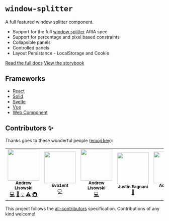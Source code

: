 # `window-splitter`

A full featured window splitter component.

- Support for the full [window splitter](https://www.w3.org/WAI/ARIA/apg/patterns/windowsplitter/) ARIA spec
- Support for percentage and pixel based constraints
- Collapsible panels
- Controlled panels
- Layout Persistance - LocalStorage and Cookie

[Read the full docs](https://react-window-splitter-six.vercel.app)
[View the storybook](https://react-window-splitter-six.vercel.app/docs/examples/simple)

## Frameworks

- [React](./packages/react/)
- [Solid](./packages/solid/)
- [Svelte](./packages/svelte/)
- [Vue](./packages/vue/)
- [Web Component](./packages/web-component/)

## Contributors ✨

Thanks goes to these wonderful people ([emoji key](https://allcontributors.org/docs/en/emoji-key)):

<!-- ALL-CONTRIBUTORS-LIST:START - Do not remove or modify this section -->
<!-- prettier-ignore-start -->
<!-- markdownlint-disable -->
<table>
  <tr>
    <td align="center"><a href="http://hipstersmoothie.com/"><img src="https://avatars.githubusercontent.com/u/1192452?v=4?s=100" width="100px;" alt=""/><br /><sub><b>Andrew Lisowski</b></sub></a><br /><a href="https://github.com/hipstersmoothie/window-splitter/commits?author=hipstersmoothie" title="Code">💻</a> <a href="https://github.com/hipstersmoothie/window-splitter/commits?author=hipstersmoothie" title="Documentation">📖</a> <a href="#example-hipstersmoothie" title="Examples">💡</a> <a href="https://github.com/hipstersmoothie/window-splitter/commits?author=hipstersmoothie" title="Tests">⚠️</a> <a href="#infra-hipstersmoothie" title="Infrastructure (Hosting, Build-Tools, etc)">🚇</a></td>
    <td align="center"><a href="https://github.com/Rel1cx"><img src="https://avatars.githubusercontent.com/u/24217275?v=4?s=100" width="100px;" alt=""/><br /><sub><b>Eva1ent</b></sub></a><br /><a href="https://github.com/hipstersmoothie/window-splitter/commits?author=Rel1cx" title="Code">💻</a></td>
    <td align="center"><a href="https://github.com/sfc-gh-alisowski"><img src="https://avatars.githubusercontent.com/u/196691327?v=4?s=100" width="100px;" alt=""/><br /><sub><b>Andrew Lisowski</b></sub></a><br /><a href="https://github.com/hipstersmoothie/window-splitter/commits?author=sfc-gh-alisowski" title="Code">💻</a></td>
    <td align="center"><a href="http://justinfagnani.com/"><img src="https://avatars.githubusercontent.com/u/522948?v=4?s=100" width="100px;" alt=""/><br /><sub><b>Justin Fagnani</b></sub></a><br /><a href="https://github.com/hipstersmoothie/window-splitter/commits?author=justinfagnani" title="Documentation">📖</a></td>
    <td align="center"><a href="https://github.com/y4ure"><img src="https://avatars.githubusercontent.com/u/16659947?v=4?s=100" width="100px;" alt=""/><br /><sub><b>Adam Yau</b></sub></a><br /><a href="https://github.com/hipstersmoothie/window-splitter/commits?author=y4ure" title="Code">💻</a></td>
  </tr>
</table>

<!-- markdownlint-restore -->
<!-- prettier-ignore-end -->

<!-- ALL-CONTRIBUTORS-LIST:END -->

This project follows the [all-contributors](https://github.com/all-contributors/all-contributors) specification. Contributions of any kind welcome!
